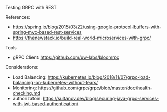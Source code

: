 Testing GRPC with REST

References:

* https://spring.io/blog/2015/03/22/using-google-protocol-buffers-with-spring-mvc-based-rest-services
* https://thenewstack.io/build-real-world-microservices-with-grpc/


Tools 

* gRPC Client: https://github.com/uw-labs/bloomrpc


Considerations:

* Load Balancing: https://kubernetes.io/blog/2018/11/07/grpc-load-balancing-on-kubernetes-without-tears/
* Monitoring: https://github.com/grpc/grpc/blob/master/doc/health-checking.md
* authorizatoin: https://sultanov.dev/blog/securing-java-grpc-services-with-jwt-based-authentication/